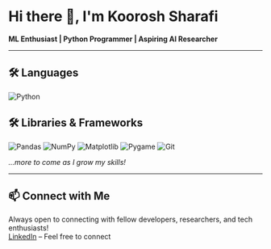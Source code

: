 # Hi there 👋, I'm Koorosh Sharafi
**ML Enthusiast | Python Programmer | Aspiring AI Researcher**

---

## 🛠 Languages
![Python](https://img.shields.io/badge/Python-3776AB?style=for-the-badge&logo=python&logoColor=white)

## 🛠 Libraries & Frameworks
![Pandas](https://img.shields.io/badge/pandas-150458?style=for-the-badge&logo=pandas&logoColor=white)
![NumPy](https://img.shields.io/badge/numpy-013243?style=for-the-badge&logo=numpy&logoColor=white)
![Matplotlib](https://img.shields.io/badge/matplotlib-11557c?style=for-the-badge&logo=plotly&logoColor=white) 
![Pygame](https://img.shields.io/badge/pygame-0a0a0a?style=for-the-badge&logo=python&logoColor=white)
![Git](https://img.shields.io/badge/Git-F05032?style=for-the-badge&logo=git&logoColor=white)

*...more to come as I grow my skills!*

---

## 📫 Connect with Me
Always open to connecting with fellow developers, researchers, and tech enthusiasts!  
[LinkedIn](https://www.linkedin.com/in/koorosh-sharafi) – Feel free to connect



